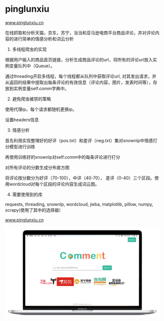# pinglunxiu

www.pinglunxiu.cn

在线抓取和分析天猫，京东，苏宁，当当和亚马逊电商平台商品评论，并对评论内容的进行简单的情感分析和词云分析

1. 多线程爬虫的实现

根据用户输入的商品首页链接，分析生成商品评论的url，将所有的评论url放入实例变量队列中（Queue）。

通过threading开启多线程，每个线程都从队列中获取评论url, 对其发出请求，并从返回的结果中提取出每条评论的有效信息（评论内容，图片，发表时间等），存放到实例变量self.comm字典中。

2. 避免爬虫被禁的策略

使用代理ip，每个请求都随机更换ip。

设置headers信息

3. 情感分析

首先利用实现整理好的好评（pos.txt）和差评（neg.txt）集对snownlp中情感打分模型进行训练

再使用训练好的snownlp对self.comm中的每条评论进行打分

对所有评论的分数生成分布直方图

将评论按分数分为好评（70-100），中评（40-70）， 差评（0-40）三个区段。使用wordcloud对每个区段的评论内容生成词云图。

4. 需要使用到的库

requests, threading, snownlp, wordcloud, jieba, matplotlib, pillow, numpy, scrapy(使用了其中的选择器）


www.pinglunxiu.cn

![pinglunxiu](https://github.com/QiliWu/pinglunxiu/blob/master/pinglunxiu.png)
